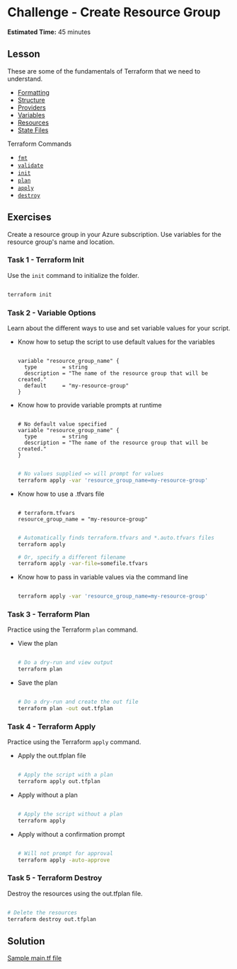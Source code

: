 # Challenge - Create Resource Group

**Estimated Time:** 45 minutes

## Lesson

These are some of the fundamentals of Terraform that we need to understand.

* [Formatting](https://www.terraform.io/docs/configuration/syntax.html)
* [Structure](https://www.terraform.io/docs/configuration/override.html)
* [Providers](https://www.terraform.io/docs/providers/azurerm/index.html)
* [Variables](https://www.terraform.io/docs/configuration/variables.html)
* [Resources](https://www.terraform.io/docs/configuration/resources.html)
* [State Files](https://www.terraform.io/docs/state/index.html)

Terraform Commands

  * [`fmt`](https://www.terraform.io/docs/commands/fmt.html)
  * [`validate`](https://www.terraform.io/docs/commands/validate.html)
  * [`init`](https://www.terraform.io/docs/commands/init.html)
  * [`plan`](https://www.terraform.io/docs/commands/plan.html)
  * [`apply`](https://www.terraform.io/docs/commands/apply.html)
  * [`destroy`](https://www.terraform.io/docs/commands/destroy.html)

## Exercises

Create a resource group in your Azure subscription. Use variables for the resource group's name
and location.

### Task 1 - Terraform Init

Use the `init` command to initialize the folder.

```bash

terraform init

```

### Task 2 - Variable Options

Learn about the different ways to use and set variable values for your script.

* Know how to setup the script to use default values for the variables

   ```hcl

   variable "resource_group_name" {
     type        = string
     description = "The name of the resource group that will be created."
     default     = "my-resource-group"
   }

   ```

* Know how to provide variable prompts at runtime

   ```hcl

   # No default value specified
   variable "resource_group_name" {
     type        = string
     description = "The name of the resource group that will be created."
   }

   ```

   ```bash

   # No values supplied => will prompt for values
   terraform apply -var 'resource_group_name=my-resource-group'

   ```

* Know how to use a .tfvars file

   ```hcl

   # terraform.tfvars
   resource_group_name = "my-resource-group"

   ```

   ```bash

   # Automatically finds terraform.tfvars and *.auto.tfvars files
   terraform apply

   # Or, specify a different filename
   terraform apply -var-file=somefile.tfvars

   ```

* Know how to pass in variable values via the command line 

   ```bash

   terraform apply -var 'resource_group_name=my-resource-group'

   ```

### Task 3 - Terraform Plan

Practice using the Terraform `plan` command.

* View the plan

  ```bash

  # Do a dry-run and view output
  terraform plan

  ```

* Save the plan

  ```bash

  # Do a dry-run and create the out file
  terraform plan -out out.tfplan

  ```

### Task 4 - Terraform Apply

Practice using the Terraform `apply` command.

* Apply the out.tfplan file

  ```bash

  # Apply the script with a plan
  terraform apply out.tfplan

  ```

* Apply without a plan

  ```bash

  # Apply the script without a plan
  terraform apply

  ```

* Apply without a confirmation prompt

  ```bash

  # Will not prompt for approval
  terraform apply -auto-approve

  ```

### Task 5 - Terraform Destroy

Destroy the resources using the out.tfplan file.

```bash

# Delete the resources
terraform destroy out.tfplan

```

## Solution

[Sample main.tf file](solution/main.tf)
